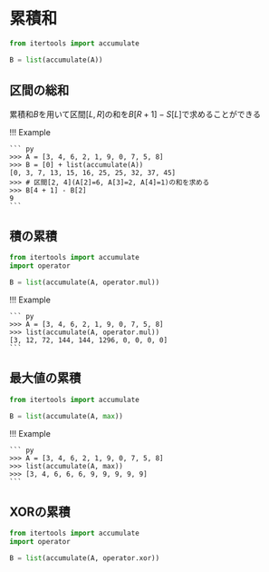 # 累積和

``` py
from itertools import accumulate

B = list(accumulate(A))
```

## 区間の総和

累積和$B$を用いて区間$[L,R]$の和を$B[R+1]-S[L]$で求めることができる

!!! Example

    ``` py
    >>> A = [3, 4, 6, 2, 1, 9, 0, 7, 5, 8]
    >>> B = [0] + list(accumulate(A))
    [0, 3, 7, 13, 15, 16, 25, 25, 32, 37, 45]
    >>> # 区間[2, 4](A[2]=6, A[3]=2, A[4]=1)の和を求める
    >>> B[4 + 1] - B[2]
    9
    ```

## 積の累積

``` py
from itertools import accumulate
import operator

B = list(accumulate(A, operator.mul))
```

!!! Example

    ``` py
    >>> A = [3, 4, 6, 2, 1, 9, 0, 7, 5, 8]
    >>> list(accumulate(A, operator.mul))
    [3, 12, 72, 144, 144, 1296, 0, 0, 0, 0]
    ```

## 最大値の累積

``` py
from itertools import accumulate

B = list(accumulate(A, max))
```

!!! Example

    ``` py
    >>> A = [3, 4, 6, 2, 1, 9, 0, 7, 5, 8]
    >>> list(accumulate(A, max))
    >>> [3, 4, 6, 6, 6, 9, 9, 9, 9, 9]
    ```

## XORの累積

``` py
from itertools import accumulate
import operator

B = list(accumulate(A, operator.xor))
```
